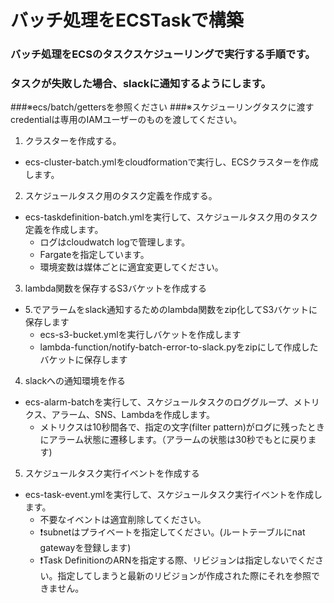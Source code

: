 # バッチ処理をECSTaskで構築
### バッチ処理をECSのタスクスケジューリングで実行する手順です。
### タスクが失敗した場合、slackに通知するようにします。
###※ecs/batch/gettersを参照ください
###※スケジューリングタスクに渡すcredentialは専用のIAMユーザーのものを渡してください。

1. クラスターを作成する。
- ecs-cluster-batch.ymlをcloudformationで実行し、ECSクラスターを作成します。

2. スケジュールタスク用のタスク定義を作成する。
- ecs-taskdefinition-batch.ymlを実行して、スケジュールタスク用のタスク定義を作成します。
  - ログはcloudwatch logで管理します。
  - Fargateを指定しています。
  - 環境変数は媒体ごとに適宜変更してください。

3. lambda関数を保存するS3バケットを作成する
- 5.でアラームをslack通知するためのlambda関数をzip化してS3バケットに保存します
  - ecs-s3-bucket.ymlを実行しバケットを作成します
  - lambda-function/notify-batch-error-to-slack.pyをzipにして作成したバケットに保存します

4. slackへの通知環境を作る
- ecs-alarm-batchを実行して、スケジュールタスクのロググループ、メトリクス、アラーム、SNS、Lambdaを作成します。
  - メトリクスは10秒間各で、指定の文字(filter pattern)がログに残ったときにアラーム状態に遷移します。（アラームの状態は30秒でもとに戻ります)

5. スケジュールタスク実行イベントを作成する
- ecs-task-event.ymlを実行して、スケジュールタスク実行イベントを作成します。
  - 不要なイベントは適宜削除してください。
  - ❗subnetはプライベートを指定してください。(ルートテーブルにnat gatewayを登録します)
  - ❗Task DefinitionのARNを指定する際、リビジョンは指定しないでください。指定してしまうと最新のリビジョンが作成された際にそれを参照できません。

